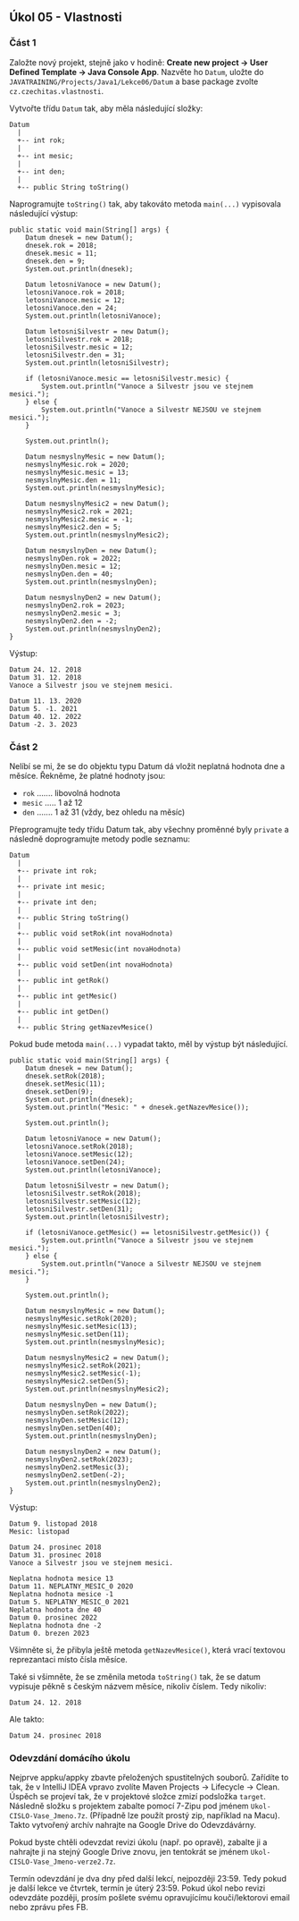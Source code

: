 Úkol 05 - Vlastnosti
--------------------

### Část 1

Založte nový projekt, stejně jako v hodině:
**Create new project -> User Defined Template -> Java Console App**.
Nazvěte ho `Datum`,
uložte do `JAVATRAINING/Projects/Java1/Lekce06/Datum`
a base package zvolte `cz.czechitas.vlastnosti`.

Vytvořte třídu `Datum` tak,
aby měla následující složky:

~~~~
Datum
  |
  +-- int rok;
  |
  +-- int mesic;
  |
  +-- int den;
  |
  +-- public String toString()
~~~~

Naprogramujte `toString()` tak,
aby takováto metoda `main(...)` vypisovala následující výstup:

~~~~
public static void main(String[] args) {
    Datum dnesek = new Datum();
    dnesek.rok = 2018;
    dnesek.mesic = 11;
    dnesek.den = 9;
    System.out.println(dnesek);

    Datum letosniVanoce = new Datum();
    letosniVanoce.rok = 2018;
    letosniVanoce.mesic = 12;
    letosniVanoce.den = 24;
    System.out.println(letosniVanoce);

    Datum letosniSilvestr = new Datum();
    letosniSilvestr.rok = 2018;
    letosniSilvestr.mesic = 12;
    letosniSilvestr.den = 31;
    System.out.println(letosniSilvestr);

    if (letosniVanoce.mesic == letosniSilvestr.mesic) {
        System.out.println("Vanoce a Silvestr jsou ve stejnem mesici.");
    } else {
        System.out.println("Vanoce a Silvestr NEJSOU ve stejnem mesici.");
    }

    System.out.println();

    Datum nesmyslnyMesic = new Datum();
    nesmyslnyMesic.rok = 2020;
    nesmyslnyMesic.mesic = 13;
    nesmyslnyMesic.den = 11;
    System.out.println(nesmyslnyMesic);

    Datum nesmyslnyMesic2 = new Datum();
    nesmyslnyMesic2.rok = 2021;
    nesmyslnyMesic2.mesic = -1;
    nesmyslnyMesic2.den = 5;
    System.out.println(nesmyslnyMesic2);

    Datum nesmyslnyDen = new Datum();
    nesmyslnyDen.rok = 2022;
    nesmyslnyDen.mesic = 12;
    nesmyslnyDen.den = 40;
    System.out.println(nesmyslnyDen);

    Datum nesmyslnyDen2 = new Datum();
    nesmyslnyDen2.rok = 2023;
    nesmyslnyDen2.mesic = 3;
    nesmyslnyDen2.den = -2;
    System.out.println(nesmyslnyDen2);
}
~~~~

Výstup:
~~~~
Datum 24. 12. 2018
Datum 31. 12. 2018
Vanoce a Silvestr jsou ve stejnem mesici.

Datum 11. 13. 2020
Datum 5. -1. 2021
Datum 40. 12. 2022
Datum -2. 3. 2023
~~~~



### Část 2

Nelíbí se mi, že se do objektu typu Datum dá vložit neplatná
hodnota dne a měsíce. Řekněme, že platné hodnoty jsou:

- `rok` ....... libovolná hodnota
- `mesic` ..... 1 až 12
- `den` ....... 1 až 31 (vždy, bez ohledu na měsíc)

Přeprogramujte tedy třídu Datum tak, aby všechny proměnné
byly `private` a následně doprogramujte metody podle seznamu:

~~~~
Datum
  |
  +-- private int rok;
  |
  +-- private int mesic;
  |
  +-- private int den;
  |
  +-- public String toString()
  |
  +-- public void setRok(int novaHodnota)
  |
  +-- public void setMesic(int novaHodnota)
  |
  +-- public void setDen(int novaHodnota)
  |
  +-- public int getRok()
  |
  +-- public int getMesic()
  |
  +-- public int getDen()
  |
  +-- public String getNazevMesice()
~~~~

Pokud bude metoda `main(...)` vypadat takto, měl by výstup být
následující.

~~~~
public static void main(String[] args) {
    Datum dnesek = new Datum();
    dnesek.setRok(2018);
    dnesek.setMesic(11);
    dnesek.setDen(9);
    System.out.println(dnesek);
    System.out.println("Mesic: " + dnesek.getNazevMesice());

    System.out.println();

    Datum letosniVanoce = new Datum();
    letosniVanoce.setRok(2018);
    letosniVanoce.setMesic(12);
    letosniVanoce.setDen(24);
    System.out.println(letosniVanoce);

    Datum letosniSilvestr = new Datum();
    letosniSilvestr.setRok(2018);
    letosniSilvestr.setMesic(12);
    letosniSilvestr.setDen(31);
    System.out.println(letosniSilvestr);

    if (letosniVanoce.getMesic() == letosniSilvestr.getMesic()) {
        System.out.println("Vanoce a Silvestr jsou ve stejnem mesici.");
    } else {
        System.out.println("Vanoce a Silvestr NEJSOU ve stejnem mesici.");
    }

    System.out.println();

    Datum nesmyslnyMesic = new Datum();
    nesmyslnyMesic.setRok(2020);
    nesmyslnyMesic.setMesic(13);
    nesmyslnyMesic.setDen(11);
    System.out.println(nesmyslnyMesic);

    Datum nesmyslnyMesic2 = new Datum();
    nesmyslnyMesic2.setRok(2021);
    nesmyslnyMesic2.setMesic(-1);
    nesmyslnyMesic2.setDen(5);
    System.out.println(nesmyslnyMesic2);

    Datum nesmyslnyDen = new Datum();
    nesmyslnyDen.setRok(2022);
    nesmyslnyDen.setMesic(12);
    nesmyslnyDen.setDen(40);
    System.out.println(nesmyslnyDen);

    Datum nesmyslnyDen2 = new Datum();
    nesmyslnyDen2.setRok(2023);
    nesmyslnyDen2.setMesic(3);
    nesmyslnyDen2.setDen(-2);
    System.out.println(nesmyslnyDen2);
}
~~~~

Výstup:
~~~~
Datum 9. listopad 2018
Mesic: listopad

Datum 24. prosinec 2018
Datum 31. prosinec 2018
Vanoce a Silvestr jsou ve stejnem mesici.

Neplatna hodnota mesice 13
Datum 11. NEPLATNY_MESIC_0 2020
Neplatna hodnota mesice -1
Datum 5. NEPLATNY_MESIC_0 2021
Neplatna hodnota dne 40
Datum 0. prosinec 2022
Neplatna hodnota dne -2
Datum 0. brezen 2023
~~~~

Všimněte si, že přibyla ještě metoda `getNazevMesice()`,
která vrací textovou reprezantaci místo čísla měsíce.

Také si všimněte, že se změnila metoda `toString()` tak, že se datum vypisuje
pěkně s českým názvem měsíce, nikoliv číslem.
Tedy nikoliv:
~~~~
Datum 24. 12. 2018
~~~~
Ale takto:
~~~~
Datum 24. prosinec 2018
~~~~



### Odevzdání domácího úkolu

Nejprve appku/appky zbavte přeložených spustitelných souborů.
Zařídíte to tak, že v IntelliJ IDEA vpravo zvolíte
Maven Projects -> Lifecycle -> Clean.
Úspěch se projeví tak, že v projektové složce zmizí
podsložka `target`.
Následně složku s projektem
zabalte pomocí 7-Zipu pod jménem `Ukol-CISLO-Vase_Jmeno.7z`.
(Případně lze použít prostý zip, například na Macu).
Takto vytvořený archív nahrajte na Google Drive do Odevzdávárny.

Pokud byste chtěli odevzdat revizi úkolu (např. po opravě),
zabalte ji a nahrajte ji na stejný Google Drive znovu,
jen tentokrát se jménem `Ukol-CISLO-Vase_Jmeno-verze2.7z`.

Termín odevzdání je dva dny před další lekcí, nejpozději 23:59.
Tedy pokud je další lekce ve čtvrtek, termín je úterý 23:59.
Pokud úkol nebo revizi odevzdáte později,
prosím pošlete svému opravujícímu kouči/lektorovi email nebo zprávu přes FB.
